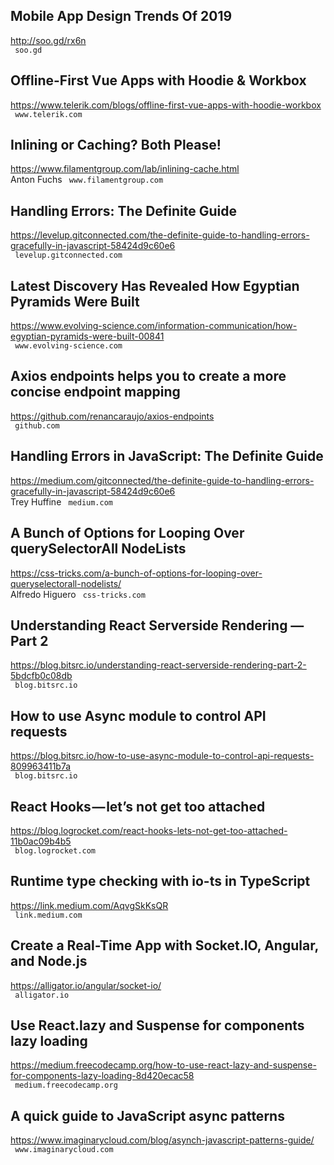 ## Mobile App Design Trends Of 2019  
http://soo.gd/rx6n  
 ` soo.gd`
  

## Offline-First Vue Apps with Hoodie & Workbox  
https://www.telerik.com/blogs/offline-first-vue-apps-with-hoodie-workbox  
 ` www.telerik.com`
  

## Inlining or Caching? Both Please!  
https://www.filamentgroup.com/lab/inlining-cache.html  
Anton Fuchs ` www.filamentgroup.com`
  

## Handling Errors: The Definite Guide  
https://levelup.gitconnected.com/the-definite-guide-to-handling-errors-gracefully-in-javascript-58424d9c60e6  
 ` levelup.gitconnected.com`
  

## Latest Discovery Has Revealed How Egyptian Pyramids Were Built  
https://www.evolving-science.com/information-communication/how-egyptian-pyramids-were-built-00841  
 ` www.evolving-science.com`
  

## Axios endpoints helps you to create a more concise endpoint mapping  
https://github.com/renancaraujo/axios-endpoints  
 ` github.com`
  

## Handling Errors in JavaScript: The Definite Guide  
https://medium.com/gitconnected/the-definite-guide-to-handling-errors-gracefully-in-javascript-58424d9c60e6  
Trey Huffine ` medium.com`
  

## A Bunch of Options for Looping Over querySelectorAll NodeLists  
https://css-tricks.com/a-bunch-of-options-for-looping-over-queryselectorall-nodelists/  
Alfredo Higuero ` css-tricks.com`
  

## Understanding React Serverside Rendering — Part 2  
https://blog.bitsrc.io/understanding-react-serverside-rendering-part-2-5bdcfb0c08db  
 ` blog.bitsrc.io`
  

## How to use Async module to control API requests  
https://blog.bitsrc.io/how-to-use-async-module-to-control-api-requests-809963411b7a  
 ` blog.bitsrc.io`
  

## React Hooks — let’s not get too attached  
https://blog.logrocket.com/react-hooks-lets-not-get-too-attached-11b0ac09b4b5  
 ` blog.logrocket.com`
  

## Runtime type checking with io-ts in TypeScript  
https://link.medium.com/AqvgSkKsQR  
 ` link.medium.com`
  

## Create a Real-Time App with Socket.IO, Angular, and Node.js  
https://alligator.io/angular/socket-io/  
 ` alligator.io`
  

## Use React.lazy and Suspense for components lazy loading  
https://medium.freecodecamp.org/how-to-use-react-lazy-and-suspense-for-components-lazy-loading-8d420ecac58  
 ` medium.freecodecamp.org`
  

## A quick guide to JavaScript async patterns  
https://www.imaginarycloud.com/blog/asynch-javascript-patterns-guide/  
 ` www.imaginarycloud.com`
  

